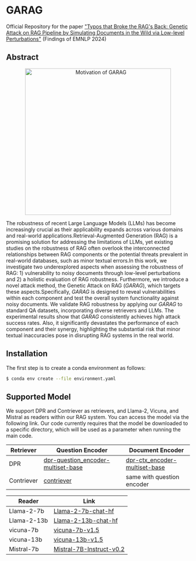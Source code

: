 # GARAG
Official Repository for the paper ["Typos that Broke the RAG's Back: Genetic Attack on RAG Pipeline by Simulating Documents in the Wild via Low-level Perturbations"](https://arxiv.org/abs/2404.13948) (Findings of EMNLP 2024)

## Abstract

<div align="center">
  <img alt="Motivation of GARAG" src="./images/motivation.png" width="400px">
</div>

The robustness of recent Large Language Models (LLMs) has become increasingly crucial as their applicability expands across various domains and real-world applications.Retrieval-Augmented Generation (RAG) is a promising solution for addressing the limitations of LLMs, yet existing studies on the robustness of RAG often overlook the interconnected relationships between RAG components or the potential threats prevalent in real-world databases, such as minor textual errors.In this work, we investigate two underexplored aspects when assessing the robustness of RAG: 1) vulnerability to noisy documents through low-level perturbations and 2) a holistic evaluation of RAG robustness. Furthermore, we introduce a novel attack method, the Genetic Attack on RAG (*GARAG*), which targets these aspects.Specifically, *GARAG* is designed to reveal vulnerabilities within each component and test the overall system functionality against noisy documents. We validate RAG robustness by applying our *GARAG* to standard QA datasets, incorporating diverse retrievers and LLMs. The experimental results show that *GARAG* consistently achieves high attack success rates. Also, it significantly devastates the performance of each component and their synergy, highlighting the substantial risk that minor textual inaccuracies pose in disrupting RAG systems in the real world.

## Installation
The first step is to create a conda environment as follows:
```bash
$ conda env create --file environment.yaml
```

## Supported Model

We support DPR and Contriever as retrievers, and Llama-2, Vicuna, and Mistral as readers within our RAG system. You can access the model via the following link. Our code currently requires that the model be downloaded to a specific directory, which will be used as a parameter when running the main code.

| Retriever | Question Encoder | Document Encoder |
| --- | --- | --- |
| DPR | [dpr-question_encoder-multiset-base](https://huggingface.co/facebook/dpr-question_encoder-multiset-base) | [dpr-ctx_encoder-multiset-base](https://huggingface.co/facebook/dpr-ctx_encoder-multiset-base) |
| Contriever | [contriever](https://huggingface.co/facebook/contriever) | same with question encoder | 

| Reader | Link |
| --- | --- |
| Llama-2-7b |[Llama-2-7b-chat-hf](https://huggingface.co/meta-llama/Llama-2-7b-chat-hf) |
| Llama-2-13b | [Llama-2-13b-chat-hf](https://huggingface.co/meta-llama/Llama-2-13b-chat-hf) | 
| vicuna-7b | [vicuna-7b-v1.5](https://huggingface.co/lmsys/vicuna-7b-v1.5) |
| vicuna-13b | [vicuna-13b-v1.5](https://huggingface.co/lmsys/vicuna-13b-v1.5) |
| Mistral-7b | [Mistral-7B-Instruct-v0.2](https://huggingface.co/mistralai/Mistral-7B-Instruct-v0.2) | 
